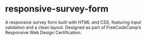 # responsive-survey-form
A responsive survey form built with HTML and CSS, featuring input validation and a clean layout. Designed as part of FreeCodeCamp’s Responsive Web Design Certification.

